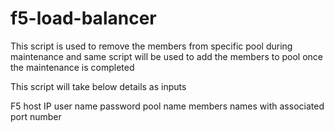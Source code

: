 # f5-load-balancer

This script is used to remove the members from specific pool during maintenance 
and same script will be used to add the members to pool once the maintenance is completed 

This script will take below details as inputs 

F5 host IP 
user name 
password 
pool name 
members names with associated port number 
